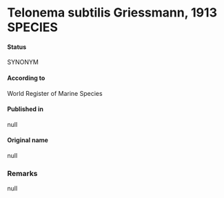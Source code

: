 Telonema subtilis Griessmann, 1913 SPECIES
=======

#### Status
SYNONYM

#### According to
World Register of Marine Species

#### Published in
null

#### Original name
null

### Remarks
null